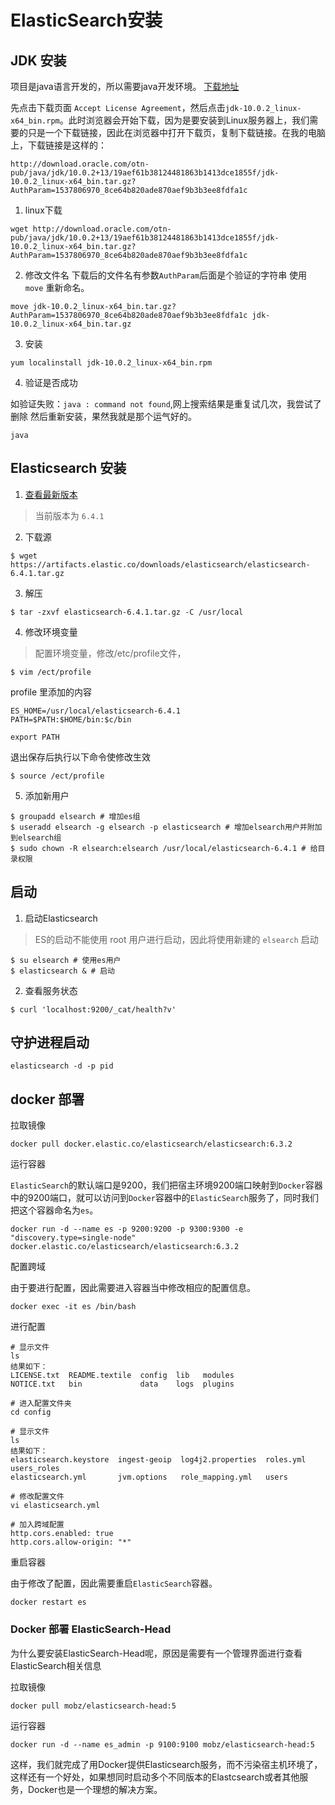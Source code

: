# ElasticSearch安装

## JDK 安装
项目是java语言开发的，所以需要java开发环境。
[下载地址](http://www.oracle.com/technetwork/java/javase/downloads/jdk8-downloads-2133151.html)

先点击下载页面 `Accept License Agreement`，然后点击`jdk-10.0.2_linux-x64_bin.rpm`。此时浏览器会开始下载，因为是要安装到Linux服务器上，我们需要的只是一个下载链接，因此在浏览器中打开下载页，复制下载链接。在我的电脑上，下载链接是这样的：

```shell
http://download.oracle.com/otn-pub/java/jdk/10.0.2+13/19aef61b38124481863b1413dce1855f/jdk-10.0.2_linux-x64_bin.tar.gz?AuthParam=1537806970_8ce64b820ade870aef9b3b3ee8fdfa1c
```
1. linux下载
```shell
wget http://download.oracle.com/otn-pub/java/jdk/10.0.2+13/19aef61b38124481863b1413dce1855f/jdk-10.0.2_linux-x64_bin.tar.gz?AuthParam=1537806970_8ce64b820ade870aef9b3b3ee8fdfa1c
```

2. 修改文件名
下载后的文件名有参数`AuthParam`后面是个验证的字符串 使用 `move` 重新命名。  

```shell
move jdk-10.0.2_linux-x64_bin.tar.gz?AuthParam=1537806970_8ce64b820ade870aef9b3b3ee8fdfa1c jdk-10.0.2_linux-x64_bin.tar.gz
```

3. 安装

```shell
yum localinstall jdk-10.0.2_linux-x64_bin.rpm
```

4. 验证是否成功  

如验证失败：`java : command not found`,网上搜索结果是重复试几次，我尝试了删除  然后重新安装，果然我就是那个运气好的。
```shell
java
```

## Elasticsearch 安装  

1. [查看最新版本](https://www.elastic.co/cn/downloads/elasticsearch)
> 当前版本为 `6.4.1`  

2. 下载源  

```shell
$ wget https://artifacts.elastic.co/downloads/elasticsearch/elasticsearch-6.4.1.tar.gz  
```

3. 解压  

```shell
$ tar -zxvf elasticsearch-6.4.1.tar.gz -C /usr/local  
```  
4. 修改环境变量  
> 配置环境变量，修改/etc/profile文件，  

```shell
$ vim /ect/profile
```

profile 里添加的内容
```shell  
ES_HOME=/usr/local/elasticsearch-6.4.1
PATH=$PATH:$HOME/bin:$c/bin

export PATH
```  

退出保存后执行以下命令使修改生效

```shell
$ source /ect/profile
```

5. 添加新用户  

```shell
$ groupadd elsearch # 增加es组
$ useradd elsearch -g elsearch -p elasticsearch # 增加elsearch用户并附加到elsearch组
$ sudo chown -R elsearch:elsearch /usr/local/elasticsearch-6.4.1 # 给目录权限
```

## 启动 

1. 启动Elasticsearch
> ES的启动不能使用 root 用户进行启动，因此将使用新建的 `elsearch` 启动  

```shell
$ su elsearch # 使用es用户
$ elasticsearch & # 启动

```
2. 查看服务状态

```shell
$ curl 'localhost:9200/_cat/health?v'
```

## 守护进程启动

```shell
elasticsearch -d -p pid
```

## docker 部署

拉取镜像

```shell
docker pull docker.elastic.co/elasticsearch/elasticsearch:6.3.2
```

运行容器

`ElasticSearch`的默认端口是9200，我们把宿主环境9200端口映射到`Docker`容器中的9200端口，就可以访问到`Docker`容器中的`ElasticSearch`服务了，同时我们把这个容器命名为`es`。

```shell
docker run -d --name es -p 9200:9200 -p 9300:9300 -e "discovery.type=single-node" docker.elastic.co/elasticsearch/elasticsearch:6.3.2
```

配置跨域

由于要进行配置，因此需要进入容器当中修改相应的配置信息。

```shell
docker exec -it es /bin/bash
```

进行配置

```shell
# 显示文件
ls
结果如下：
LICENSE.txt  README.textile  config  lib   modules
NOTICE.txt   bin             data    logs  plugins

# 进入配置文件夹
cd config

# 显示文件
ls
结果如下：
elasticsearch.keystore  ingest-geoip  log4j2.properties  roles.yml  users_roles
elasticsearch.yml       jvm.options   role_mapping.yml   users

# 修改配置文件
vi elasticsearch.yml

# 加入跨域配置
http.cors.enabled: true
http.cors.allow-origin: "*"
```

重启容器

由于修改了配置，因此需要重启`ElasticSearch`容器。

```shell
docker restart es
```

### Docker 部署 ElasticSearch-Head

为什么要安装ElasticSearch-Head呢，原因是需要有一个管理界面进行查看ElasticSearch相关信息

拉取镜像

```shell
docker pull mobz/elasticsearch-head:5
```

运行容器

```shell
docker run -d --name es_admin -p 9100:9100 mobz/elasticsearch-head:5
```

这样，我们就完成了用Docker提供Elasticsearch服务，而不污染宿主机环境了，这样还有一个好处，如果想同时启动多个不同版本的Elastcsearch或者其他服务，Docker也是一个理想的解决方案。

